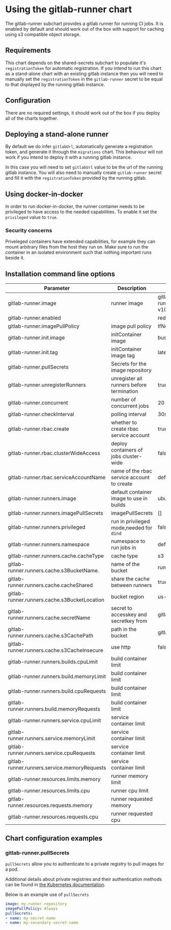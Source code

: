 # Using the gitlab-runner chart

The gitlab-runner subchart provides a gitlab runner for running CI jobs. It is enabled by default and should work out of the box with support for caching using s3 compatible object storage.

## Requirements

This chart depends on the shared-secrets subchart to populate it's `registrationToken` for automatic registration. If you intend to run this chart as a stand-alone chart with an existing gitlab instance then you will need to manually set the `registrationToken` in the `gitlab-runner` secret to be equal to that displayed by the running gitlab instance.

## Configuration

There are no required settings, it should work out of the box if you deploy all of the charts together.

## Deploying a stand-alone runner

By default we do infer `gitlabUrl`, automatically generate a registration token, and generate it through the `migrations` chart. This behaviour will not work if you intend to deploy it with a running gitlab instance.

In this case you will need to set `gitlabUrl` value to be the url of the running gitlab instance. You will also need to manually create `gitlab-runner` secret and fill it with the `registrationToken` provided by the running gitlab.

## Using docker-in-docker

In order to run docker-in-docker, the runner container needs to be privileged to have access to the needed capabilities. To enable it set the `privileged` value to `true`.

### Security concerns

Priveleged containers have extended capabilities, for example they can mount arbitrary files from the host they run on. Make sure to run the container in an isolated environment such that nothing important runs beside it.

## Installation command line options

| Parameter                                    | Description                                | Default                             |
| ---                                          | ---                                        | ---                                 |
| gitlab-runner.image                          | runner image                               | gitlab/gitlab-runner:alpine-v10.5.0 |
| gitlab-runner.enabled                        |                                            | redis                               |
| gitlab-runner.imagePullPolicy                | image pull policy                          | IfNotPresent                        |
| gitlab-runner.init.image                     | initContainer image                        | busybox                             |
| gitlab-runner.init.tag                       | initContainer image tag                    | latest                              |
| gitlab-runner.pullSecrets                    | Secrets for the image repository           |                                     |
| gitlab-runner.unregisterRunners              | unregister all runners before termination  | true                                |
| gitlab-runner.concurrent                     | number of concurrent jobs                  | 20                                  |
| gitlab-runner.checkInterval                  | polling interval                           | 30s                                 |
| gitlab-runner.rbac.create                    | whether to create rbac service account     | true                                |
| gitlab-runner.rbac.clusterWideAccess         | deploy containers of jobs cluster-wide     | false                               |
| gitlab-runner.rbac.serviceAccountName        | name of the rbac service account to create | default                             |
| gitlab-runner.runners.image                  | default container image to use in builds   | ubuntu:16.04                        |
| gitlab-runner.runners.imagePullSecrets       | imagePullSecrets                           | []                                  |
| gitlab-runner.runners.privileged             | run in privileged mode,needed for `dind`   | false                               |
| gitlab-runner.runners.namespace              | numespace to run jobs in                   | default                             |
| gitlab-runner.runners.cache.cacheType        | cache type                                 | s3                                  |
| gitlab-runner.runners.cache.s3BucketName.    | name of the bucket                         | runner-cache                        |
| gitlab-runner.runners.cache.cacheShared      | share the cache between runners            | true                                |
| gitlab-runner.runners.cache.s3BucketLocation | bucket region                              | us-east-1                           |
| gitlab-runner.runners.cache.secretName       | secret to accesskey and secretkey from     | gitlab-minio                        |
| gitlab-runner.runners.cache.s3CachePath      | path in the bucket                         | gitlab-runner                       |
| gitlab-runner.runners.cache.s3CacheInsecure  | use http                                   | false                               |
| gitlab-runner.runners.builds.cpuLimit        | build container limit                      |                                     |
| gitlab-runner.runners.build.memoryLimit      | build container limit                      |                                     |
| gitlab-runner.runners.build.cpuRequests      | build container limit                      |                                     |
| gitlab-runner.runners.build.memoryRequests   | build container limit                      |                                     |
| gitlab-runner.runners.service.cpuLimit       | service container limit                    |                                     |
| gitlab-runner.runners.service.memoryLimit    | service container limit                    |                                     |
| gitlab-runner.runners.service.cpuRequests    | service container limit                    |                                     |
| gitlab-runner.runners.service.memoryRequests | service container limit                    |                                     |
| gitlab-runner.resources.limits.memory        | runner memory limit                        |                                     |
| gitlab-runner.resources.limits.cpu           | runner cpu limit                           |                                     |
| gitlab-runner.resources.requests.memory      | runner requested memory                    |                                     |
| gitlab-runner.resources.requests.cpu         | runner requested cpu                       |                                     |

## Chart configuration examples
### gitlab-runner.pullSecrets
`pullSecrets` allow you to authenticate to a private registry to pull images for a pod.

Additional details about private registries and their authentication methods
can be found in [the Kubernetes documentation](https://kubernetes.io/docs/concepts/containers/images/#specifying-imagepullsecrets-on-a-pod).

Below is an example use of `pullSecrets`
```YAML
image: my.runner.repository
imagePullPolicy: Always
pullSecrets:
- name: my-secret-name
- name: my-secondary-secret-name
```
